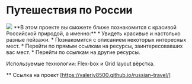 # Путешествия по России
<img src="https://img.shields.io/npm/dy/silentlad">
**В этом проекте вы сможете ближе познакомится с красивой Российской природой, а именно:**
* Увидеть красивые и настолько разные пейзажи.
* Познакомится с описанием некоторых интересных мест.
* Перейти по прямым ссылкам на ресурсы, заинтересовавших вас мест.
* Перейти по ссылкам на другие ресурсы.

Используемые технологии: Flex-box и Grid layout вёрстка.

** Ссылка на проект [https://valeriy8500.github.io/russian-travel/]
